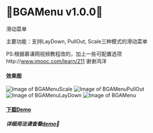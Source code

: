 :running:BGAMenu v1.0.0:running:
=======

滑动菜单

主要功能：支持LayDown, PullOut, Scale三种模式的滑动菜单

PS:根据慕课网视频教程改的，加上一些可配置选项http://www.imooc.com/learn/211 谢谢鸿洋

#### 效果图
![Image of BGAMenuScale](http://bingoshare.u.qiniudn.com/BGAMenuScale.gif)
![Image of BGAMenuPullOut](http://bingoshare.u.qiniudn.com/BGAMenuPullOut.gif)
![Image of BGAMenuLayDown](http://bingoshare.u.qiniudn.com/BGAMenuLayDown.gif)
![Image of BGAMenu](http://bingoshare.u.qiniudn.com/BGAMenu.gif)

#### [下载Demo](http://bingoshare.u.qiniudn.com/BGAMenu.apk)

##### 详细用法请查看[demo](https://github.com/bingoogolapple/BGAMenu/tree/master/demo):feet: